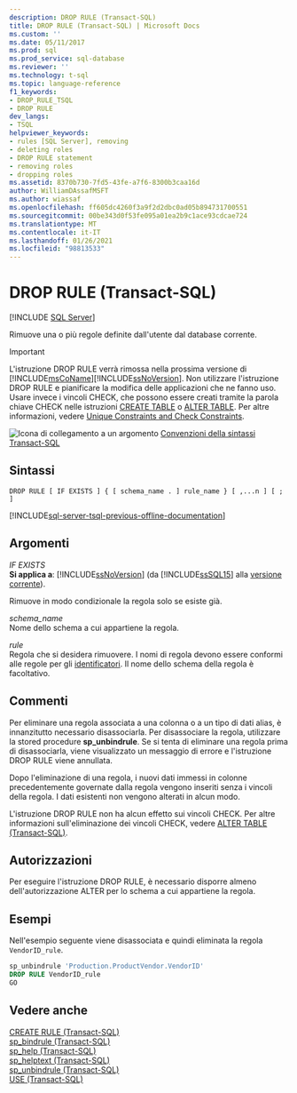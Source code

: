 ```yaml
---
description: DROP RULE (Transact-SQL)
title: DROP RULE (Transact-SQL) | Microsoft Docs
ms.custom: ''
ms.date: 05/11/2017
ms.prod: sql
ms.prod_service: sql-database
ms.reviewer: ''
ms.technology: t-sql
ms.topic: language-reference
f1_keywords:
- DROP_RULE_TSQL
- DROP RULE
dev_langs:
- TSQL
helpviewer_keywords:
- rules [SQL Server], removing
- deleting roles
- DROP RULE statement
- removing roles
- dropping roles
ms.assetid: 8370b730-7fd5-43fe-a7f6-8300b3caa16d
author: WilliamDAssafMSFT
ms.author: wiassaf
ms.openlocfilehash: ff605dc4260f3a9f2d2dbc0ad05b894731700551
ms.sourcegitcommit: 00be343d0f53fe095a01ea2b9c1ace93cdcae724
ms.translationtype: MT
ms.contentlocale: it-IT
ms.lasthandoff: 01/26/2021
ms.locfileid: "98813533"
---
```

# <a name="drop-rule-transact-sql"></a>DROP RULE (Transact-SQL)
[!INCLUDE [SQL Server](../../includes/applies-to-version/sqlserver.md)]

  Rimuove una o più regole definite dall'utente dal database corrente.  
  
> [!IMPORTANT]
>  L'istruzione DROP RULE verrà rimossa nella prossima versione di [!INCLUDE[msCoName](../../includes/msconame-md.md)][!INCLUDE[ssNoVersion](../../includes/ssnoversion-md.md)]. Non utilizzare l'istruzione DROP RULE e pianificare la modifica delle applicazioni che ne fanno uso. Usare invece i vincoli CHECK, che possono essere creati tramite la parola chiave CHECK nelle istruzioni [CREATE TABLE](../../t-sql/statements/create-table-transact-sql.md) o [ALTER TABLE](../../t-sql/statements/alter-table-transact-sql.md). Per altre informazioni, vedere [Unique Constraints and Check Constraints](../../relational-databases/tables/unique-constraints-and-check-constraints.md).  
  
 ![Icona di collegamento a un argomento](../../database-engine/configure-windows/media/topic-link.gif "Icona di collegamento a un argomento") [Convenzioni della sintassi Transact-SQL](../../t-sql/language-elements/transact-sql-syntax-conventions-transact-sql.md)  
  
## <a name="syntax"></a>Sintassi  
  
```syntaxsql
DROP RULE [ IF EXISTS ] { [ schema_name . ] rule_name } [ ,...n ] [ ; ]  
```  
  
[!INCLUDE[sql-server-tsql-previous-offline-documentation](../../includes/sql-server-tsql-previous-offline-documentation.md)]

## <a name="arguments"></a>Argomenti
 *IF EXISTS*  
 **Si applica a**: [!INCLUDE[ssNoVersion](../../includes/ssnoversion-md.md)] (da [!INCLUDE[ssSQL15](../../includes/sssql16-md.md)] alla [versione corrente](/troubleshoot/sql/general/determine-version-edition-update-level)).  
  
 Rimuove in modo condizionale la regola solo se esiste già.  
  
 *schema_name*  
 Nome dello schema a cui appartiene la regola.  
  
 *rule*  
 Regola che si desidera rimuovere. I nomi di regola devono essere conformi alle regole per gli [identificatori](../../relational-databases/databases/database-identifiers.md). Il nome dello schema della regola è facoltativo.  
  
## <a name="remarks"></a>Commenti  
 Per eliminare una regola associata a una colonna o a un tipo di dati alias, è innanzitutto necessario disassociarla. Per disassociare la regola, utilizzare la stored procedure **sp_unbindrule**. Se si tenta di eliminare una regola prima di disassociarla, viene visualizzato un messaggio di errore e l'istruzione DROP RULE viene annullata.  
  
 Dopo l'eliminazione di una regola, i nuovi dati immessi in colonne precedentemente governate dalla regola vengono inseriti senza i vincoli della regola. I dati esistenti non vengono alterati in alcun modo.  
  
 L'istruzione DROP RULE non ha alcun effetto sui vincoli CHECK. Per altre informazioni sull'eliminazione dei vincoli CHECK, vedere [ALTER TABLE &#40;Transact-SQL&#41;](../../t-sql/statements/alter-table-transact-sql.md).  
  
## <a name="permissions"></a>Autorizzazioni  
 Per eseguire l'istruzione DROP RULE, è necessario disporre almeno dell'autorizzazione ALTER per lo schema a cui appartiene la regola.  
  
## <a name="examples"></a>Esempi  
 Nell'esempio seguente viene disassociata e quindi eliminata la regola `VendorID_rule`. 
  
```sql  
sp_unbindrule 'Production.ProductVendor.VendorID'  
DROP RULE VendorID_rule  
GO  
```  
  
## <a name="see-also"></a>Vedere anche  
 [CREATE RULE &#40;Transact-SQL&#41;](../../t-sql/statements/create-rule-transact-sql.md)   
 [sp_bindrule &#40;Transact-SQL&#41;](../../relational-databases/system-stored-procedures/sp-bindrule-transact-sql.md)   
 [sp_help &#40;Transact-SQL&#41;](../../relational-databases/system-stored-procedures/sp-help-transact-sql.md)   
 [sp_helptext &#40;Transact-SQL&#41;](../../relational-databases/system-stored-procedures/sp-helptext-transact-sql.md)   
 [sp_unbindrule &#40;Transact-SQL&#41;](../../relational-databases/system-stored-procedures/sp-unbindrule-transact-sql.md)   
 [USE &#40;Transact-SQL&#41;](../../t-sql/language-elements/use-transact-sql.md)